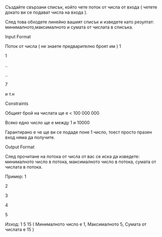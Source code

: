 Създайте свързани списък, който чете поток от числа от входа ( четете докато ви се подават числа на входа ).

След това обходете линейно вашият списък и изведете като резултат: минималното,максималното и сумата от числата в списъка.

Input Format

Поток от числа ( не знаете предварително броят им ) 1

1

..

..

7

и т.н

Constraints

Общият брой на числата ще е < 100 000 000

Всяко едно число ще е между 1 и 10000

Гарантирано е че ще ви се подаде поне 1 число, тоест просто празен вход няма да получите.

Output Format

След прочитане на потока от числа от вас се иска да изведете: минималното число в потока, максималното число в потока, сумата от числата в потока.

Пример: 1

2

3

4

5

Изход: 1 5 15 ( Минималното число е 1, Максималното 5, Сумата от числата е 15 )
